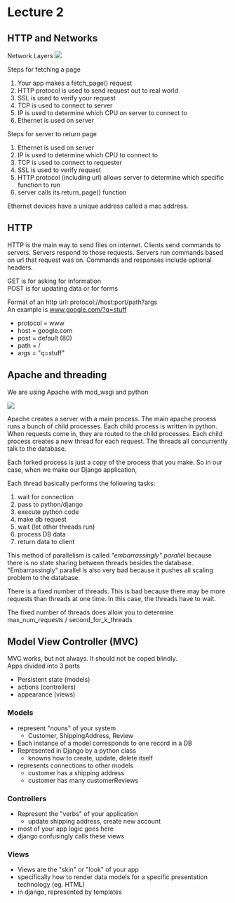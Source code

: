 Lecture 2
=============


## HTTP and Networks
Network Layers
![](lecture_2/e5752cd01dc8c83b806c63507d053335.png)

Steps for fetching a page

1. Your app makes a fetch_page() request
2. HTTP protocol is used to send request out to real world
3. SSL is used to verify your request
4. TCP is used to connect to server
5. IP is used to determine which CPU on server to connect to
6. Ethernet is used on server

Steps for server to return page

1. Ethernet is used on server
2. IP is used to determine which CPU to connect to
3. TCP is used to connect to requester
4. SSL is used to verify request
5. HTTP protocol (including url) allows server to determine which specific function to run
6. server calls its return_page() function

Ethernet devices have a unique address called a mac address.

## HTTP

HTTP is the main way to send files on internet. Clients send commands to servers. Servers respond to those requests. Servers run commands based on url that request was on. Commands and responses include optional headers.

GET is for asking for information  
POST is for updating data or for forms  

Format of an http url: protocol://host:port/path?args  
An example is www.google.com/?q=stuff
* protocol = www
* host = google.com
* post = default (80)
* path = /
* args = "q=stuff"

## Apache and threading
We are using Apache with mod_wsgi and python

![](lecture_2/1c52b0c9b1d995eafdd8ff77d38e364a.png)

Apache creates a server with a main process. The main apache process runs a bunch of child processes. Each child process is written in python. When requests come in, they are routed to the child processes. Each child process creates a new thread for each request. The threads all concurrently talk to the database.

Each forked process is just a copy of the process that you make. So in our case, when we make our Django application,

Each thread basically performs the following tasks:
1. wait for connection
2. pass to python/django
3. execute python code
4. make db request
5. wait (let other threads run)
6. process DB data
7. return data to client

This method of parallelism is called *"embarrassingly"  parallel* because there is no state sharing between threads besides the database. "Embarrassingly" parallel is also very bad because it pushes all scaling problem to the database.

There is a fixed number of threads. This is bad because there may be more requests than threads at one time. In this case, the threads have to wait.  

The fixed number of threads does allow you to determine max_num_requests / second_for_k_threads


## Model View Controller (MVC)
MVC works, but not always. It should not be coped blindly.  
Apps divided into 3 parts
* Persistent state (models)
* actions (controllers)
* appearance (views)

### Models
* represent "nouns" of your system
  * Customer, ShippingAddress, Review
* Each instance of a model corresponds to one record in a DB
* Represented in Django by a python class
  * knowns how to create, update, delete itself
* represents connections to other models
    * customer has a shipping address
    * customer has many customerReviews

### Controllers

* Represent the "verbs" of your application
  * update shipping address, create new account
* most of your app logic goes here
* django confusingly calls these views

### Views
* Views are the "skin" or "look" of your app
* specifically how to render data models for a specific presentation technology (eg. HTML)
* in django, represented by templates
